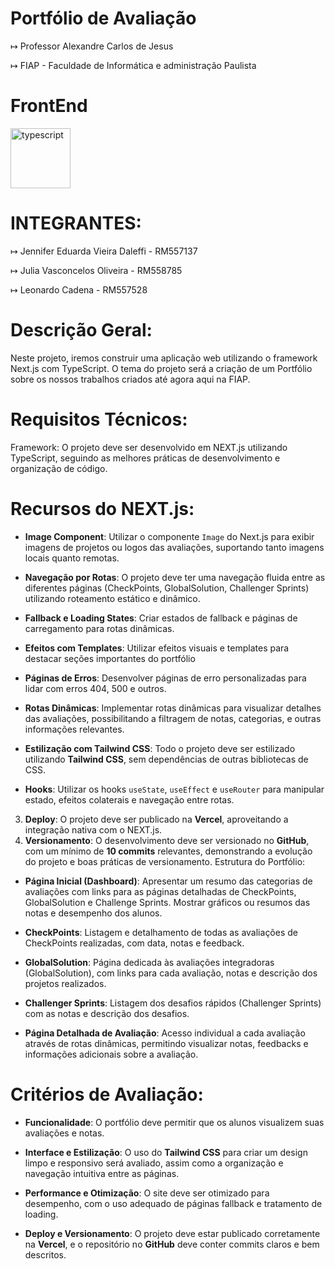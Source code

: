 # Portfólio de Avaliação

↦ Professor Alexandre Carlos de Jesus

↦ FIAP - Faculdade de Informática e administração Paulista

# FrontEnd 

<img width="96" height="96" src="https://img.icons8.com/color/96/typescript.png" alt="typescript"/> 

# INTEGRANTES:

↦ Jennifer Eduarda Vieira Daleffi - RM557137

↦ Julia Vasconcelos Oliveira - RM558785

↦ Leonardo Cadena - RM557528

# Descrição Geral: 

Neste projeto, iremos construir uma aplicação web utilizando o framework Next.js com TypeScript. O tema do projeto será a criação de um Portfólio sobre 
os nossos trabalhos criados até agora aqui na FIAP. 

# Requisitos Técnicos: 

Framework: O projeto deve ser desenvolvido em NEXT.js utilizando TypeScript, seguindo as 
melhores práticas de desenvolvimento e organização de código.

# Recursos do NEXT.js:

 - **Image Component**: Utilizar o componente `Image` do Next.js para exibir imagens de projetos ou logos 
das avaliações, suportando tanto imagens locais quanto remotas.

 - **Navegação por Rotas**: O projeto deve ter uma navegação fluida entre as diferentes páginas 
(CheckPoints, GlobalSolution, Challenger Sprints) utilizando roteamento estático e dinâmico.

 - **Fallback e Loading States**: Criar estados de fallback e páginas de carregamento para rotas dinâmicas.

 - **Efeitos com Templates**: Utilizar efeitos visuais e templates para destacar seções importantes do 
portfólio

 - **Páginas de Erros**: Desenvolver páginas de erro personalizadas para lidar com erros 404, 500 e outros.

 - **Rotas Dinâmicas**: Implementar rotas dinâmicas para visualizar detalhes das avaliações, possibilitando a 
filtragem de notas, categorias, e outras informações relevantes.

 - **Estilização com Tailwind CSS**: Todo o projeto deve ser estilizado utilizando **Tailwind CSS**, sem 
dependências de outras bibliotecas de CSS.

 - **Hooks**: Utilizar os hooks `useState`, `useEffect` e `useRouter` para manipular estado, efeitos colaterais e 
navegação entre rotas.

3. **Deploy**: O projeto deve ser publicado na **Vercel**, aproveitando a integração nativa com o NEXT.js.
4. **Versionamento**: O desenvolvimento deve ser versionado no **GitHub**, com um mínimo de **10 
commits** relevantes, demonstrando a evolução do projeto e boas práticas de versionamento.
Estrutura do Portfólio: 
- **Página Inicial (Dashboard)**: Apresentar um resumo das categorias de avaliações com links para as 
páginas detalhadas de CheckPoints, GlobalSolution e Challenge Sprints. Mostrar gráficos ou resumos das 
notas e desempenho dos alunos.

- **CheckPoints**: Listagem e detalhamento de todas as avaliações de CheckPoints realizadas, com data, 
notas e feedback.

- **GlobalSolution**: Página dedicada às avaliações integradoras (GlobalSolution), com links para cada 
avaliação, notas e descrição dos projetos realizados.

- **Challenger Sprints**: Listagem dos desafios rápidos (Challenger Sprints) com as notas e descrição dos 
desafios.

- **Página Detalhada de Avaliação**: Acesso individual a cada avaliação através de rotas dinâmicas, 
permitindo visualizar notas, feedbacks e informações adicionais sobre a avaliação.

# Critérios de Avaliação: 
- **Funcionalidade**: O portfólio deve permitir que os alunos visualizem suas avaliações e notas.

- **Interface e Estilização**: O uso do **Tailwind CSS** para criar um design limpo e responsivo será avaliado, assim como a organização e navegação intuitiva entre as páginas.

- **Performance e Otimização**: O site deve ser otimizado para desempenho, com o uso adequado de 
páginas fallback e tratamento de loading.

- **Deploy e Versionamento**: O projeto deve estar publicado corretamente na **Vercel**, e o repositório 
no **GitHub** deve conter commits claros e bem descritos. 